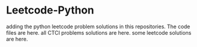 # Leetcode-Python
adding the python leetcode problem solutions in this repositories. 
The code files are here.
all CTCI problems solutions are here.
some leetcode solutions are here.





























































































































































































































































































































































































































































































